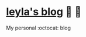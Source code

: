 [leyla's blog](http://leylakapi.github.io/) :car: :dash:
===================

My personal :octocat: blog
